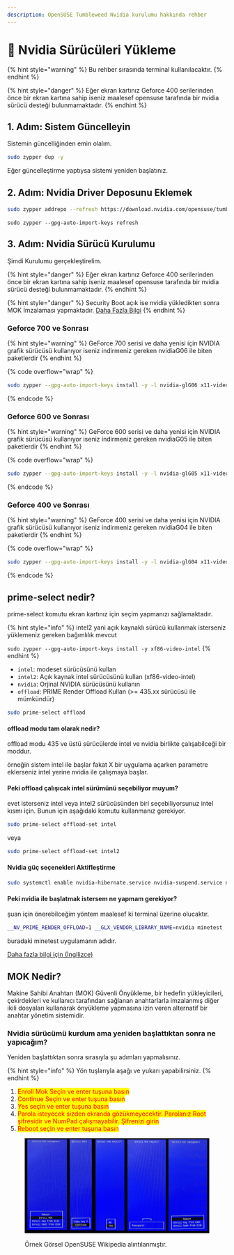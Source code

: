 ```yaml
---
description: OpenSUSE Tumbleweed Nvidia kurulumu hakkında rehber
---
```


# 🚚 Nvidia Sürücüleri Yükleme

{% hint style="warning" %}
Bu rehber sırasında terminal kullanılacaktır.
{% endhint %}

{% hint style="danger" %}
Eğer ekran kartınız Geforce 400 serilerinden önce bir ekran kartına sahip iseniz maalesef opensuse tarafında bir nvidia sürücü desteği bulunmamaktadır.
{% endhint %}

## 1. Adım: Sistem Güncelleyin



Sistemin güncelliğinden emin olalım.

```bash
sudo zypper dup -y
```

Eğer güncelleştirme yaptıysa sistemi yeniden başlatınız.

## 2. Adım: Nvidia Driver Deposunu Eklemek

```bash
sudo zypper addrepo --refresh https://download.nvidia.com/opensuse/tumbleweed NVIDIA
```

```
sudo zypper --gpg-auto-import-keys refresh
```

## 3. Adım: Nvidia Sürücü Kurulumu

Şimdi Kurulumu gerçekleştirelim.

{% hint style="danger" %}
Eğer ekran kartınız Geforce 400 serilerinden önce bir ekran kartına sahip iseniz maalesef opensuse tarafında bir nvidia sürücü desteği bulunmamaktadır.
{% endhint %}

{% hint style="danger" %}
Security Boot açık ise nvidia yükledikten sonra MOK İmzalaması yapmaktadır. [Daha Fazla Bilgi](nvidia-sueruecueleri-yuekleme.md#mok-nedir)
{% endhint %}



### Geforce 700 ve Sonrası

{% hint style="warning" %}
GeForce 700 serisi ve daha yenisi için NVIDIA grafik sürücüsü kullanıyor iseniz indirmeniz gereken nvidiaG06 ile biten paketlerdir
{% endhint %}

{% code overflow="wrap" %}
```bash
sudo zypper --gpg-auto-import-keys install -y -l nvidia-glG06 x11-video-nvidiaG06 nvidia-drivers-G06
```
{% endcode %}

### Geforce 600 ve Sonrası

{% hint style="warning" %}
GeForce 600 serisi ve daha yenisi için NVIDIA grafik sürücüsü kullanıyor iseniz indirmeniz gereken nvidiaG05 ile biten paketlerdir
{% endhint %}

{% code overflow="wrap" %}
```bash
sudo zypper --gpg-auto-import-keys install -y -l nvidia-glG05 x11-video-nvidiaG05 nvidia-drivers-G05
```
{% endcode %}

### Geforce 400 ve Sonrası

{% hint style="warning" %}
GeForce 400 serisi ve daha yenisi için NVIDIA grafik sürücüsü kullanıyor iseniz indirmeniz gereken nvidiaG04 ile biten paketlerdir
{% endhint %}

{% code overflow="wrap" %}
```bash
sudo zypper --gpg-auto-import-keys install -y -l nvidia-glG04 x11-video-nvidiaG04 nvidia-drivers-G04
```
{% endcode %}

## prime-select nedir?

prime-select komutu ekran kartınız için seçim yapmanızı sağlamaktadır.

{% hint style="info" %}
intel2 yani açık kaynaklı sürücü kullanmak isterseniz yüklemeniz gereken bağımlılık mevcut

`sudo zypper --gpg-auto-import-keys install -y xf86-video-intel`
{% endhint %}

* `intel`: modeset sürücüsünü kullan
* `intel2`: Açık kaynak intel sürücüsünü kullan (xf86-video-intel)
* `nvidia`: Orjinal NVIDIA sürücüsünü kullanın
* `offload`: PRIME Render Offload Kullan (>= 435.xx sürücüsü ile mümkündür)

```bash
sudo prime-select offload
```

#### offload modu tam olarak nedir?

offload modu 435 ve üstü sürücülerde intel ve nvidia birlikte çalışabilceği bir moddur.&#x20;

örneğin sistem intel ile başlar fakat X bir uygulama açarken parametre eklerseniz intel yerine nvidia ile çalışmaya başlar.

#### Peki offload çalışıcak intel sürümünü seçebiliyor muyum?

evet isterseniz intel veya intel2 sürücüsünden biri seçebiliyorsunuz intel kısmı için. Bunun için aşağıdaki komutu kullanmanız gerekiyor.

```bash
sudo prime-select offload-set intel
```

veya

```bash
sudo prime-select offload-set intel2
```

#### Nvidia güç seçenekleri Aktifleştirme

```bash
sudo systemctl enable nvidia-hibernate.service nvidia-suspend.service nvidia-resume.service
```

#### Peki nvidia ile başlatmak istersem ne yapmam gerekiyor?

şuan için önerebilceğim yöntem maalesef ki terminal üzerine olucaktır.

```bash
__NV_PRIME_RENDER_OFFLOAD=1 __GLX_VENDOR_LIBRARY_NAME=nvidia minetest
```

buradaki minetest uygulamanın adıdır.



[Daha fazla bilgi için (İngilizce)](https://download.nvidia.com/XFree86/Linux-x86\_64/435.17/README/primerenderoffload.html)

## MOK Nedir?

Makine Sahibi Anahtarı (MOK) Güvenli Önyükleme, bir hedefin yükleyicileri, çekirdekleri ve kullanıcı tarafından sağlanan anahtarlarla imzalanmış diğer ikili dosyaları kullanarak önyükleme yapmasına izin veren alternatif bir anahtar yönetim sistemidir.

### Nvidia sürücümü kurdum ama yeniden başlattıktan sonra ne yapıcağım?

Yeniden başlattıktan sonra sırasıyla şu adımları yapmalısınız.

{% hint style="info" %}
Yön tuşlarıyla aşağı ve yukarı yapabilirsiniz.
{% endhint %}



1. <mark style="color:red;">Enroll Mok Seçin ve enter tuşuna basın</mark>
2. <mark style="color:red;">Continue Seçin ve enter tuşuna basın</mark>
3. <mark style="color:red;">Yes seçin ve enter tuşuna basın</mark>
4. <mark style="color:red;">Parola isteyecek sizden ekranda gözükmeyecektir. Parolanız Root şifresidir ve NumPad çalışmayabilir. Şifrenizi girin</mark>
5. <mark style="color:red;">Reboot seçin ve enter tuşuna basın</mark>

<figure><img src="../../../.gitbook/assets/image (200).png" alt=""><figcaption><p>Örnek Görsel OpenSUSE Wikipedia alıntılanmıştır.</p></figcaption></figure>


